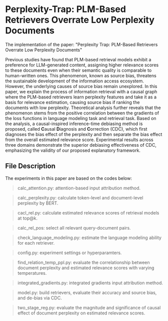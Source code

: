 # Perplexity-Trap: PLM-Based Retrievers Overrate Low Perplexity Documents

The implementation of the paper: "Perplexity Trap: PLM-Based Retrievers Overrate Low Perplexity Documents"

Previous studies have found that PLM-based retrieval models exhibit a preference for LLM-generated content, assigning higher relevance scores to these documents even when their semantic quality is comparable to human-written ones. This phenomenon, known as source bias, threatens the sustainable development of the information access ecosystem. However, the underlying causes of source bias remain unexplored. In this paper, we explain the process of information retrieval with a causal graph where the PLM-based retrievers learn perplexity features and take it as a basis for relevance estimation, causing source bias if ranking the documents with low perplexity. Theoretical analysis further reveals that the phenomenon stems from the positive correlation between the gradients of the loss functions in language modeling task and retrieval task. Based on the analysis, a causal-inspired inference-time debiasing method is proposed, called **C**ausal **D**iagnosis and **C**orrection (CDC), which first diagnoses the bias effect of the perplexity and then separate the bias effect from the overall estimated relevance score. Experimental results across three domains demonstrate the superior debiasing effectiveness of CDC, emphasizing the validity of our proposed explanatory framework.

## File Description
The experiments in this paper are based on the codes below: 
> calc_attention.py: attention-based input attribution method.

> calc_perplexity.py: calculate token-level and document-level perplexity by BERT.

> cacl_rel.py: calculate estimated relevance scores of retrieval models at top@k.

> calc_rel_pos: select all relevant query-document pairs.

> check_language_modeling.py: estimate the language modeling ability for each retriever.

> config.py: experiment settings or hyperparamters.

> find_relation_temp_ppl.py:  evaluate the correlationship between document perplexity and estimated relevance scores with varying temperatures.

> integrated_gradients.py: integrated gradients input attribution method.

> model.py: build retrievers, evaluate their accuracy and source bias, and de-bias via CDC.

> two_stage_reg.py: evaluate the magnitude and significance of causal effect of document perplexity on estimated relevance scores.
